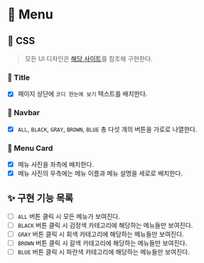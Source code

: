# 🚀 Menu

## 🎨 CSS

> 모든 UI 디자인은 [해당 사이트](https://vanilla-js-basic-project-8-menu.netlify.app)를 참조해 구현한다.

### 📌 Title

- [x] 페이지 상단에 `코디 한눈에 보기` 텍스트를 배치한다.

### 📌 Navbar

- [x] `ALL`, `BLACK`, `GRAY`, `BROWN`, `BLUE` 총 다섯 개의 버튼을 가로로 나열한다.

### 📌 Menu Card

- [x] 메뉴 사진을 좌측에 배치한다.
- [x] 메뉴 사진의 우측에는 메뉴 이름과 메뉴 설명을 세로로 배치한다.

## ✨ 구현 기능 목록

- [ ] `ALL` 버튼 클릭 시 모든 메뉴가 보여진다.
- [ ] `BLACK` 버튼 클릭 시 검정색 카테고리에 해당하는 메뉴들만 보여진다.
- [ ] `GRAY` 버튼 클릭 시 회색 카테고리에 해당하는 메뉴들만 보여진다.
- [ ] `BROWN` 버튼 클릭 시 갈색 카테고리에 해당하는 메뉴들만 보여진다.
- [ ] `BLUE` 버튼 클릭 시 파란색 카테고리에 해당하는 메뉴들만 보여진다.
